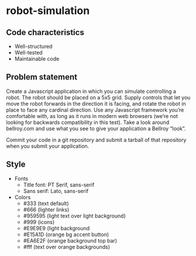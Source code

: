 # robot-simulation

## Code characteristics

- Well-structured
- Well-tested
- Maintainable code

## Problem statement

Create a Javascript application in which you can simulate controlling a robot.
The robot should be placed on a 5x5 grid. Supply controls that let you move the
robot forwards in the direction it is facing, and rotate the robot in place to
face any cardinal direction. Use any Javascript framework you’re comfortable
with, as long as it runs in modern web browsers (we’re not looking for backwards
compatibility in this test). Take a look around bellroy.com and use what you see
to give your application a Bellroy “look”.

Commit your code in a git repository and submit a tarball of that repository
when you submit your application.

## Style

- Fonts
  - Title font: PT Serif, sans-serif
  - Sans serif: Lato, sans-serif
- Colors
  - #333 (text default)
  - #666 (lighter links)
  - #959595 (light text over light background)
  - #999 (icons)
  - #E9E9E9 (light background
  - #E15A1D (orange bg accent button)
  - #EA6E2F (orange background top bar)
  - #fff (text over orange backgrounds)
